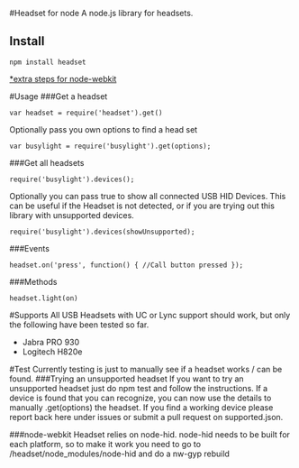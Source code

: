 #Headset for node
A node.js library for headsets.

## Install
    npm install headset
[*extra steps for node-webkit][1]

#Usage
###Get a headset

    var headset = require('headset').get()

Optionally pass you own options to find a head
set

    var busylight = require('busylight').get(options);

###Get all  headsets

    require('busylight').devices();

Optionally you can pass true to show all connected USB HID Devices. This can be useful if the Headset is not detected, or if you are trying out this library with unsupported devices.

    require('busylight').devices(showUnsupported);

###Events

    headset.on('press', function() { //Call button pressed });
    
###Methods

    headset.light(on)

#Supports
All USB Headsets with UC or Lync support should work, but only the following have been tested so far.
* Jabra PRO 930
* Logitech H820e

#Test
Currently testing is just to manually see if a headset works / can be found.
###Trying an unsupported headset
If you want to try an unsupported headset just do npm test and follow the instructions. If a device is found that you can recognize, you can now use the details to manually .get(options) the headset. If you find a working device please report back here under issues or submit a pull request on supported.json.

[1]: node-webkit
###node-webkit
Headset relies on node-hid. node-hid needs to be built for each platform, so to make it work you need to go to /headset/node_modules/node-hid and do a nw-gyp rebuild